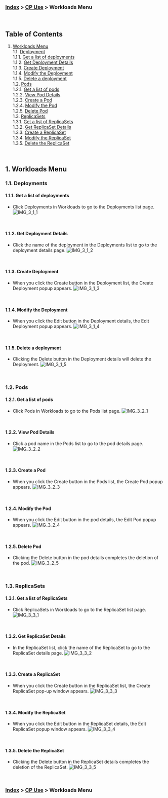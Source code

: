 ### [Index](https://github.com/K-PaaS/cp-guide-eng/blob/master/README.md) > [CP Use](/use-guide/README.md) >  Workloads Menu

<br>

## Table of Contents

1. [Workloads Menu](#1)  
  1.1. [Deployment](#1-1)  
   1.1.1. [Get a list of deployments](#1-1-1)    
   1.1.2. [Get Deployment Details](#1-1-2)  
   1.1.3. [Create Deployment](#1-1-3)  
   1.1.4. [Modify the Deployment](#1-1-4)  
   1.1.5. [Delete a deployment](#1-1-5)   
  1.2. [Pods](#1-2)      
   1.2.1. [Get a list of pods](#1-2-1)  
   1.2.2. [View Pod Details](#1-2-2)  
   1.2.3. [Create a Pod](#1-2-3)  
   1.2.4. [Modify the Pod](#1-2-4)  
   1.2.5. [Delete Pod](#1-2-5)  
  1.3. [ReplicaSets](#1-3)  
   1.3.1. [Get a list of ReplicaSets](#1-3-1)  
   1.3.2. [Get ReplicaSet Details](#1-3-2)  
   1.3.3. [Create a ReplicaSet](#1-3-3)  
   1.3.4. [Modify the ReplicaSet](#1-3-4)  
   1.3.5. [Delete the ReplicaSet](#1-3-5)

<br>

## <div id='1'/> 1. Workloads Menu
### <div id='1-1'/> 1.1. Deployments
#### <div id='1-1-1'/> 1.1.1. Get a list of deployments
- Click Deployments in Workloads to go to the Deployments list page.
  ![IMG_3_1_1]

<br>

#### <div id='1-1-2'/> 1.1.2. Get Deployment Details
- Click the name of the deployment in the Deployments list to go to the deployment details page.
  ![IMG_3_1_2]

<br>

#### <div id='1-1-3'/> 1.1.3. Create Deployment
- When you click the Create button in the Deployment list, the Create Deployment popup appears.
  ![IMG_3_1_3]

<br>

#### <div id='1-1-4'/> 1.1.4. Modify the Deployment
- When you click the Edit button in the Deployment details, the Edit Deployment popup appears.
  ![IMG_3_1_4]

<br>

#### <div id='1-1-5'/> 1.1.5. Delete a deployment
- Clicking the Delete button in the Deployment details will delete the Deployment.
  ![IMG_3_1_5]

<br>


### <div id='1-2'/> 1.2. Pods
#### <div id='1-2-1'/> 1.2.1. Get a list of pods
- Click Pods in Workloads to go to the Pods list page.
  ![IMG_3_2_1]

<br>

#### <div id='1-2-2'/> 1.2.2. View Pod Details
- Click a pod name in the Pods list to go to the pod details page.
  ![IMG_3_2_2]

<br>

#### <div id='1-2-3'/> 1.2.3. Create a Pod
- When you click the Create button in the Pods list, the Create Pod popup appears.
  ![IMG_3_2_3]

<br>

#### <div id='1-2-4'/> 1.2.4. Modify the Pod
- When you click the Edit button in the pod details, the Edit Pod popup appears.
  ![IMG_3_2_4]

<br>

#### <div id='1-2-5'/> 1.2.5. Delete Pod
- Clicking the Delete button in the pod details completes the deletion of the pod.
  ![IMG_3_2_5]

<br>

### <div id='1-3'/> 1.3. ReplicaSets
#### <div id='1-3-1'/> 1.3.1. Get a list of ReplicaSets
- Click ReplicaSets in Workloads to go to the ReplicaSet list page.
  ![IMG_3_3_1]

<br>

#### <div id='1-3-2'/> 1.3.2. Get ReplicaSet Details
- In the ReplicaSet list, click the name of the ReplicaSet to go to the ReplicaSet details page.
  ![IMG_3_3_2]

<br>

#### <div id='1-3-3'/> 1.3.3. Create a ReplicaSet
- When you click the Create button in the ReplicaSet list, the Create ReplicaSet pop-up window appears.
  ![IMG_3_3_3]

<br>

#### <div id='1-3-4'/> 1.3.4. Modify the ReplicaSet
- When you click the Edit button in the ReplicaSet details, the Edit ReplicaSet popup window appears.
  ![IMG_3_3_4]

<br>

#### <div id='1-3-5'/> 1.3.5. Delete the ReplicaSet
- Clicking the Delete button in the ReplicaSet details completes the deletion of the ReplicaSet.
  ![IMG_3_3_5]

<br>


### [Index](https://github.com/K-PaaS/cp-guide-eng/blob/master/README.md) > [CP Use](/use-guide/README.md) >  Workloads Menu

[IMG_3_1_1]:../images/portal/IMG_3_1_1.png
[IMG_3_1_2]:../images/portal/IMG_3_1_2.png
[IMG_3_1_3]:../images/portal/IMG_3_1_3.png
[IMG_3_1_4]:../images/portal/IMG_3_1_4.png
[IMG_3_1_5]:../images/portal/IMG_3_1_5.png
[IMG_3_2_1]:../images/portal/IMG_3_2_1.png
[IMG_3_2_2]:../images/portal/IMG_3_2_2.png
[IMG_3_2_3]:../images/portal/IMG_3_2_3.png
[IMG_3_2_4]:../images/portal/IMG_3_2_4.png
[IMG_3_2_5]:../images/portal/IMG_3_2_5.png
[IMG_3_3_1]:../images/portal/IMG_3_3_1.png
[IMG_3_3_2]:../images/portal/IMG_3_3_2.png
[IMG_3_3_3]:../images/portal/IMG_3_3_3.png
[IMG_3_3_4]:../images/portal/IMG_3_3_4.png
[IMG_3_3_5]:../images/portal/IMG_3_3_5.png